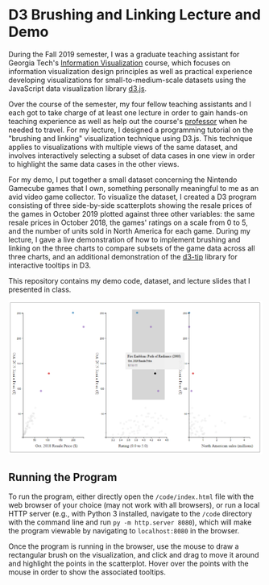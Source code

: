 # D3 Brushing and Linking Lecture and Demo

During the Fall 2019 semester, I was a graduate teaching assistant for Georgia Tech's [Information Visualization](http://va.gatech.edu/courses/cs4460/) course, which focuses on information visualization design principles as well as practical experience developing visualizations for small-to-medium-scale datasets using the JavaScript data visualization library [d3.js](https://d3js.org/).

Over the course of the semester, my four fellow teaching assistants and I each got to take charge of at least one lecture in order to gain hands-on teaching experience as well as help out the course's [professor](http://va.gatech.edu/endert/) when he needed to travel. For my lecture, I designed a programming tutorial on the "brushing and linking" visualization technique using D3.js. This technique applies to visualizations with multiple views of the same dataset, and involves interactively selecting a subset of data cases in one view in order to highlight the same data cases in the other views.

For my demo, I put together a small dataset concerning the Nintendo Gamecube games that I own, something personally meaningful to me as an avid video game collector. To visualize the dataset, I created a D3 program consisting of three side-by-side scatterplots showing the resale prices of the games in October 2019 plotted against three other variables: the same resale prices in October 2018, the games' ratings on a scale from 0 to 5, and the number of units sold in North America for each game. During my lecture, I gave a live demonstration of how to implement brushing and linking on the three charts to compare subsets of the game data across all three charts, and an additional demonstration of the [d3-tip](https://github.com/caged/d3-tip) library for interactive tooltips in D3.

This repository contains my demo code, dataset, and lecture slides that I presented in class.

![Example image of the program running](https://github.com/joeygonzalesdones/d3-brushing-and-linking-lecture/blob/master/example-screenshot.png)

## Running the Program

To run the program, either directly open the `/code/index.html` file with the web browser of your choice (may not work with all browsers), or run a local HTTP server (e.g., with Python 3 installed, navigate to the `/code` directory with the command line and run `py -m http.server 8080`), which will make the program viewable by navigating to `localhost:8080` in the browser.

Once the program is running in the browser, use the mouse to draw a rectangular brush on the visualization, and click and drag to move it around and highlight the points in the scatterplot. Hover over the points with the mouse in order to show the associated tooltips.
